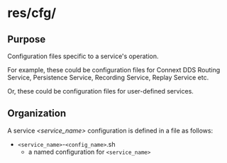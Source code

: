# res/cfg/

## Purpose

Configuration files specific to a service's operation. 

For example, these could be configuration files for Connext DDS 
Routing Service, Persistence Service, Recording Service, Replay Service etc. 

Or, these could be configuration files for user-defined services.


## Organization

A service *<service_name>* configuration is defined in a file as follows:

 - `<service_name>`-`<config_name>`.sh
   - a named configuration for `<service_name>`

